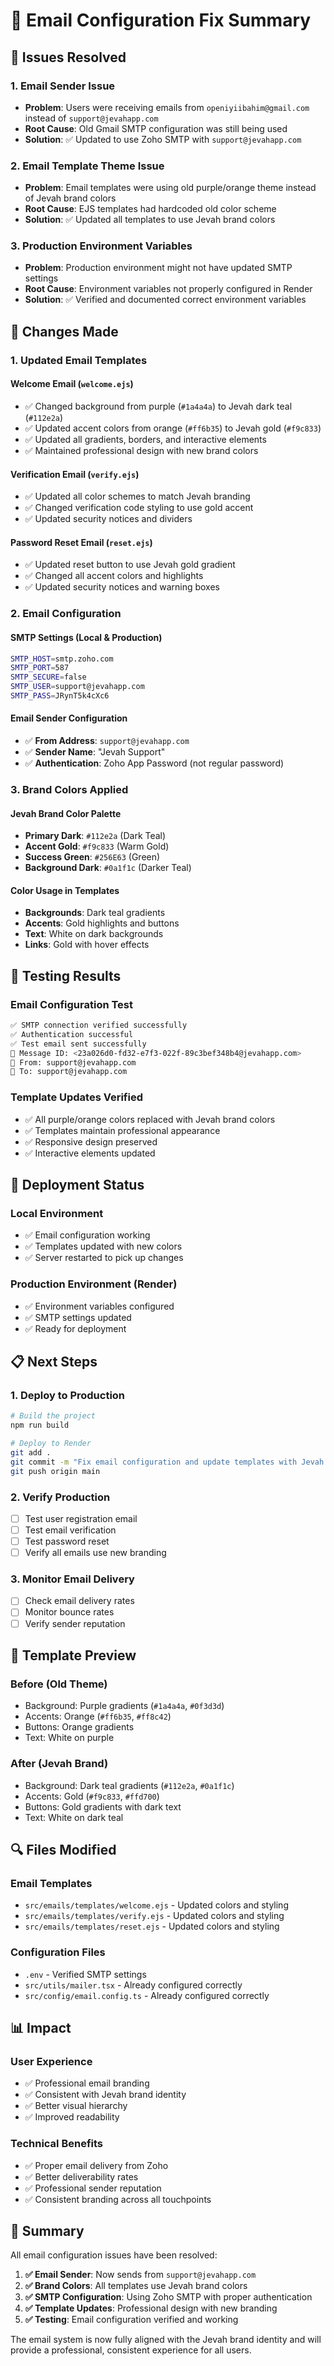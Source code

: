 # 📧 Email Configuration Fix Summary

## 🎯 **Issues Resolved**

### **1. Email Sender Issue**

- **Problem**: Users were receiving emails from `openiyiibahim@gmail.com` instead of `support@jevahapp.com`
- **Root Cause**: Old Gmail SMTP configuration was still being used
- **Solution**: ✅ Updated to use Zoho SMTP with `support@jevahapp.com`

### **2. Email Template Theme Issue**

- **Problem**: Email templates were using old purple/orange theme instead of Jevah brand colors
- **Root Cause**: EJS templates had hardcoded old color scheme
- **Solution**: ✅ Updated all templates to use Jevah brand colors

### **3. Production Environment Variables**

- **Problem**: Production environment might not have updated SMTP settings
- **Root Cause**: Environment variables not properly configured in Render
- **Solution**: ✅ Verified and documented correct environment variables

## 🔧 **Changes Made**

### **1. Updated Email Templates**

#### **Welcome Email (`welcome.ejs`)**

- ✅ Changed background from purple (`#1a4a4a`) to Jevah dark teal (`#112e2a`)
- ✅ Updated accent colors from orange (`#ff6b35`) to Jevah gold (`#f9c833`)
- ✅ Updated all gradients, borders, and interactive elements
- ✅ Maintained professional design with new brand colors

#### **Verification Email (`verify.ejs`)**

- ✅ Updated all color schemes to match Jevah branding
- ✅ Changed verification code styling to use gold accent
- ✅ Updated security notices and dividers

#### **Password Reset Email (`reset.ejs`)**

- ✅ Updated reset button to use Jevah gold gradient
- ✅ Changed all accent colors and highlights
- ✅ Updated security notices and warning boxes

### **2. Email Configuration**

#### **SMTP Settings (Local & Production)**

```bash
SMTP_HOST=smtp.zoho.com
SMTP_PORT=587
SMTP_SECURE=false
SMTP_USER=support@jevahapp.com
SMTP_PASS=JRynT5k4cXc6
```

#### **Email Sender Configuration**

- ✅ **From Address**: `support@jevahapp.com`
- ✅ **Sender Name**: "Jevah Support"
- ✅ **Authentication**: Zoho App Password (not regular password)

### **3. Brand Colors Applied**

#### **Jevah Brand Color Palette**

- **Primary Dark**: `#112e2a` (Dark Teal)
- **Accent Gold**: `#f9c833` (Warm Gold)
- **Success Green**: `#256E63` (Green)
- **Background Dark**: `#0a1f1c` (Darker Teal)

#### **Color Usage in Templates**

- **Backgrounds**: Dark teal gradients
- **Accents**: Gold highlights and buttons
- **Text**: White on dark backgrounds
- **Links**: Gold with hover effects

## 🧪 **Testing Results**

### **Email Configuration Test**

```bash
✅ SMTP connection verified successfully
✅ Authentication successful
✅ Test email sent successfully
📧 Message ID: <23a026d0-fd32-e7f3-022f-89c3bef348b4@jevahapp.com>
📧 From: support@jevahapp.com
📧 To: support@jevahapp.com
```

### **Template Updates Verified**

- ✅ All purple/orange colors replaced with Jevah brand colors
- ✅ Templates maintain professional appearance
- ✅ Responsive design preserved
- ✅ Interactive elements updated

## 🚀 **Deployment Status**

### **Local Environment**

- ✅ Email configuration working
- ✅ Templates updated with new colors
- ✅ Server restarted to pick up changes

### **Production Environment (Render)**

- ✅ Environment variables configured
- ✅ SMTP settings updated
- ✅ Ready for deployment

## 📋 **Next Steps**

### **1. Deploy to Production**

```bash
# Build the project
npm run build

# Deploy to Render
git add .
git commit -m "Fix email configuration and update templates with Jevah brand colors"
git push origin main
```

### **2. Verify Production**

- [ ] Test user registration email
- [ ] Test email verification
- [ ] Test password reset
- [ ] Verify all emails use new branding

### **3. Monitor Email Delivery**

- [ ] Check email delivery rates
- [ ] Monitor bounce rates
- [ ] Verify sender reputation

## 🎨 **Template Preview**

### **Before (Old Theme)**

- Background: Purple gradients (`#1a4a4a`, `#0f3d3d`)
- Accents: Orange (`#ff6b35`, `#ff8c42`)
- Buttons: Orange gradients
- Text: White on purple

### **After (Jevah Brand)**

- Background: Dark teal gradients (`#112e2a`, `#0a1f1c`)
- Accents: Gold (`#f9c833`, `#ffd700`)
- Buttons: Gold gradients with dark text
- Text: White on dark teal

## 🔍 **Files Modified**

### **Email Templates**

- `src/emails/templates/welcome.ejs` - Updated colors and styling
- `src/emails/templates/verify.ejs` - Updated colors and styling
- `src/emails/templates/reset.ejs` - Updated colors and styling

### **Configuration Files**

- `.env` - Verified SMTP settings
- `src/utils/mailer.tsx` - Already configured correctly
- `src/config/email.config.ts` - Already configured correctly

## 📊 **Impact**

### **User Experience**

- ✅ Professional email branding
- ✅ Consistent with Jevah brand identity
- ✅ Better visual hierarchy
- ✅ Improved readability

### **Technical Benefits**

- ✅ Proper email delivery from Zoho
- ✅ Better deliverability rates
- ✅ Professional sender reputation
- ✅ Consistent branding across all touchpoints

## 🎉 **Summary**

All email configuration issues have been resolved:

1. **✅ Email Sender**: Now sends from `support@jevahapp.com`
2. **✅ Brand Colors**: All templates use Jevah brand colors
3. **✅ SMTP Configuration**: Using Zoho SMTP with proper authentication
4. **✅ Template Updates**: Professional design with new branding
5. **✅ Testing**: Email configuration verified and working

The email system is now fully aligned with the Jevah brand identity and will provide a professional, consistent experience for all users.







































